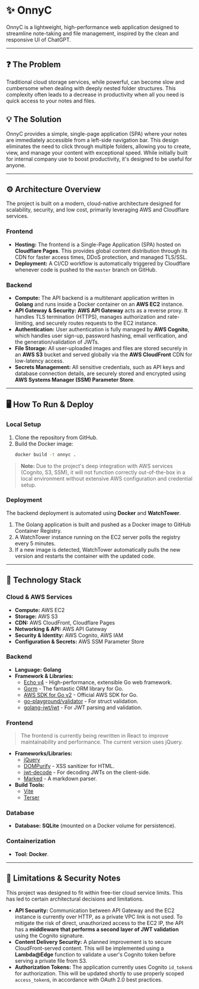 # ✨ OnnyC

OnnyC is a lightweight, high-performance web application designed to streamline note-taking and file management, inspired by the clean and responsive UI of ChatGPT.

-----

## ❓ The Problem

Traditional cloud storage services, while powerful, can become slow and cumbersome when dealing with deeply nested folder structures. This complexity often leads to a decrease in productivity when all you need is quick access to your notes and files.

## 💡 The Solution

OnnyC provides a simple, single-page application (SPA) where your notes are immediately accessible from a left-side navigation bar. This design eliminates the need to click through multiple folders, allowing you to create, view, and manage your content with exceptional speed. While initially built for internal company use to boost productivity, it's designed to be useful for anyone.

-----

## ⚙ Architecture Overview

The project is built on a modern, cloud-native architecture designed for scalability, security, and low cost, primarily leveraging AWS and Cloudflare services.

### Frontend

  * **Hosting:** The frontend is a Single-Page Application (SPA) hosted on **Cloudflare Pages**. This provides global content distribution through its CDN for faster access times, DDoS protection, and managed TLS/SSL.
  * **Deployment:** A CI/CD workflow is automatically triggered by Cloudflare whenever code is pushed to the `master` branch on GitHub.

### Backend

  * **Compute:** The API backend is a multitenant application written in **Golang** and runs inside a Docker container on an **AWS EC2** instance.
  * **API Gateway & Security:** **AWS API Gateway** acts as a reverse proxy. It handles TLS termination (HTTPS), manages authorization and rate-limiting, and securely routes requests to the EC2 instance.
  * **Authentication:** User authentication is fully managed by **AWS Cognito**, which handles user sign-up, password hashing, email verification, and the generation/validation of JWTs.
  * **File Storage:** All user-uploaded images and files are stored securely in an **AWS S3** bucket and served globally via the **AWS CloudFront** CDN for low-latency access.
  * **Secrets Management:** All sensitive credentials, such as API keys and database connection details, are securely stored and encrypted using **AWS Systems Manager (SSM) Parameter Store**.

-----

## 🖥 How To Run & Deploy

### Local Setup

1.  Clone the repository from GitHub.
2.  Build the Docker image:
    ```bash
    docker build -t onnyc .
    ```

> **Note:** Due to the project's deep integration with AWS services (Cognito, S3, SSM), it will not function correctly out-of-the-box in a local environment without extensive AWS configuration and credential setup.

### Deployment

The backend deployment is automated using **Docker** and **WatchTower**.

1.  The Golang application is built and pushed as a Docker image to GitHub Container Registry.
2.  A WatchTower instance running on the EC2 server polls the registry every 5 minutes.
3.  If a new image is detected, WatchTower automatically pulls the new version and restarts the container with the updated code.

-----

## 🔬 Technology Stack

### Cloud & AWS Services

  * **Compute:** AWS EC2
  * **Storage:** AWS S3
  * **CDN:** AWS CloudFront, Cloudflare Pages
  * **Networking & API:** AWS API Gateway
  * **Security & Identity:** AWS Cognito, AWS IAM
  * **Configuration & Secrets:** AWS SSM Parameter Store

### Backend

  * **Language:** **Golang**
  * **Framework & Libraries:**
      * [Echo v4](https://github.com/labstack/echo) - High-performance, extensible Go web framework.
      * [Gorm](https://github.com/go-gorm/gorm) - The fantastic ORM library for Go.
      * [AWS SDK for Go v2](https://github.com/aws/aws-sdk-go-v2) - Official AWS SDK for Go.
      * [go-playground/validator](https://github.com/go-playground/validator) - For struct validation.
      * [golang-jwt/jwt](https://github.com/golang-jwt/jwt) - For JWT parsing and validation.

### Frontend

> The frontend is currently being rewritten in React to improve maintainability and performance. The current version uses jQuery.

  * **Frameworks/Libraries:**
      * [jQuery](https://github.com/jquery/jquery)
      * [DOMPurify](https://github.com/cure53/dompurify) - XSS sanitizer for HTML.
      * [jwt-decode](https://github.com/auth0/jwt-decode) - For decoding JWTs on the client-side.
      * [Marked](https://github.com/markedjs/marked) - A markdown parser.
  * **Build Tools:**
      * [Vite](https://github.com/vitejs/vite)
      * [Terser](https://github.com/terser/terser)

### Database

  * **Database:** **SQLite** (mounted on a Docker volume for persistence).

### Containerization

  * **Tool:** **Docker**.

-----

## 🤔 Limitations & Security Notes

This project was designed to fit within free-tier cloud service limits. This has led to certain architectural decisions and limitations.

  * **API Security:** Communication between API Gateway and the EC2 instance is currently over HTTP, as a private VPC link is not used. To mitigate the risk of direct, unauthorized access to the EC2 IP, the API has a **middleware that performs a second layer of JWT validation** using the Cognito signature.
  * **Content Delivery Security:** A planned improvement is to secure CloudFront-served content. This will be implemented using a **Lambda@Edge** function to validate a user's Cognito token before serving a private file from S3.
  * **Authorization Tokens:** The application currently uses Cognito `id_token`s for authorization. This will be updated shortly to use properly scoped `access_token`s, in accordance with OAuth 2.0 best practices.
